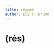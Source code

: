 ```yaml
---
title: résumé
author: Eli T. Drumm
---
```

<!-- me qua participant, formally -->

# (rés)

























